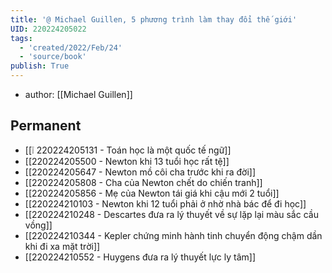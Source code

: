 ```yaml
---
title: '@ Michael Guillen, 5 phương trình làm thay đổi thế giới'
UID: 220224205022
tags:
  - 'created/2022/Feb/24'
  - 'source/book'
publish: True
---
```

- author: [[Michael Guillen]]

## Permanent
- [[❕ 220224205131 - Toán học là một quốc tế ngữ]]
- [[220224205500 - Newton khi 13 tuổi học rất tệ]]
- [[220224205647 - Newton mồ côi cha trước khi ra đời]]
- [[220224205808 - Cha của Newton chết do chiến tranh]]
- [[220224205856 - Mẹ của Newton tái giá khi cậu mới 2 tuổi]]
- [[220224210103 - Newton khi 12 tuổi phải ở nhờ nhà bác để đi học]]
- [[220224210248 - Descartes đưa ra lý thuyết về sự lặp lại màu sắc cầu vồng]]
- [[220224210344 - Kepler chứng minh hành tinh chuyển động chậm dần khi đi xa mặt trời]]
- [[220224210552 - Huygens đưa ra lý thuyết lực ly tâm]]



